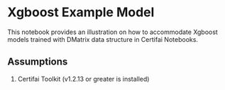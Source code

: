 # Xgboost Example Model

This notebook provides an illustration on how to accommodate Xgboost models trained with DMatrix data structure in Certifai Notebooks.

## Assumptions

1. Certifai Toolkit (v1.2.13 or greater is installed)


